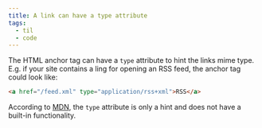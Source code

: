 ```yaml
---
title: A link can have a type attribute
tags:
  - til
  - code
---
```

The HTML anchor tag can have a `type` attribute to hint the links mime type. E.g. if your site contains a ling for opening an RSS feed, the anchor tag could look like:

```html
<a href="/feed.xml" type="application/rss+xml">RSS</a>
```

According to [MDN](https://developer.mozilla.org/en-US/docs/Web/HTML/Element/a), the `type` attribute is only a hint and does not have a built-in functionality.